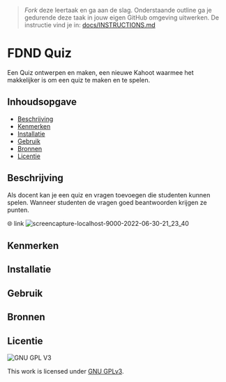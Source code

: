 > _Fork_ deze leertaak en ga aan de slag. Onderstaande outline ga je gedurende deze taak in jouw eigen GitHub omgeving uitwerken. De instructie vind je in: [docs/INSTRUCTIONS.md](docs/INSTRUCTIONS.md)

# FDND Quiz
Een Quiz ontwerpen en maken, een nieuwe Kahoot waarmee het makkelijker is om een quiz te maken en te spelen.

## Inhoudsopgave

  * [Beschrijving](#beschrijving)
  * [Kenmerken](#kenmerken)
  * [Installatie](#installatie)
  * [Gebruik](#gebruik)
  * [Bronnen](#bronnen)
  * [Licentie](#licentie)

## Beschrijving
Als docent kan je een quiz en vragen toevoegen die studenten kunnen spelen. Wanneer studenten de vragen goed beantwoorden krijgen ze punten. 

🌐 link
![screencapture-localhost-9000-2022-06-30-21_23_40](https://user-images.githubusercontent.com/69635977/176761785-e5a2a049-e904-4eac-9fc4-b4ba88ce9600.png)

## Kenmerken
<!-- Bij Kenmerken staat welke technieken zijn gebruikt en hoe. Wat is de HTML structuur? Wat zijn de belangrijkste dingen in CSS? Wat is er met Javascript gedaan en hoe? Misschien heb je een framwork of library gebruikt? -->

## Installatie

## Gebruik

## Bronnen

## Licentie

![GNU GPL V3](https://www.gnu.org/graphics/gplv3-127x51.png)

This work is licensed under [GNU GPLv3](./LICENSE).
